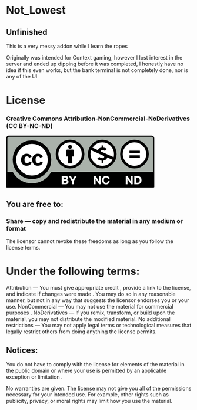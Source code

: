 # Not_Lowest
## Unfinished

This is a very messy addon while I learn the ropes

Originally was intended for Context gaming, however I lost interest in the server and ended up dipping before it was completed, I honestly have no idea if this even works,
but the bank terminal is not completely done, nor is any of the UI

# License 
### Creative Commons Attribution-NonCommercial-NoDerivatives (CC BY-NC-ND)
![CC BY-NC-ND](image.png)
## You are free to:
### Share — copy and redistribute the material in any medium or format
The licensor cannot revoke these freedoms as long as you follow the license terms.
# Under the following terms:
Attribution — You must give appropriate credit , provide a link to the license, and indicate if changes were made . You may do so in any reasonable manner, but not in any way that suggests the licensor endorses you or your use.
NonCommercial — You may not use the material for commercial purposes .
NoDerivatives — If you remix, transform, or build upon the material, you may not distribute the modified material.
No additional restrictions — You may not apply legal terms or technological measures that legally restrict others from doing anything the license permits.

## Notices:
You do not have to comply with the license for elements of the material in the public domain or where your use is permitted by an applicable exception or limitation .

No warranties are given. The license may not give you all of the permissions necessary for your intended use. For example, other rights such as publicity, privacy, or moral rights may limit how you use the material.